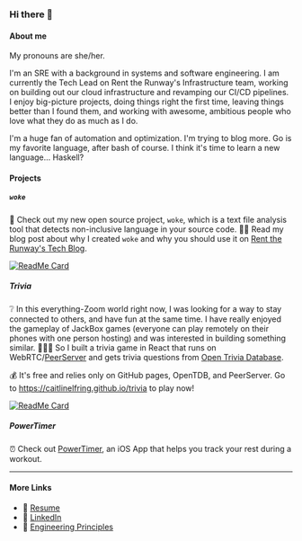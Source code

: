 ### Hi there 👋

#### About me

My pronouns are she/her.

I'm an SRE with a background in systems and software engineering. I am currently the Tech Lead on Rent the Runway's Infrastructure team, working on building out our cloud infrastructure and revamping our CI/CD pipelines. I enjoy big-picture projects, doing things right the first time, leaving things better than I found them, and working with awesome, ambitious people who love what they do as much as I do.

I'm a huge fan of automation and optimization. I'm trying to blog more. Go is my favorite language, after bash of course. I think it's time to learn a new language... Haskell?

#### Projects

##### `woke`

🌟 Check out my new open source project, `woke`, which is a text file analysis tool that detects non-inclusive language in your source code. 
👩‍💻 Read my blog post about why I created `woke` and why you should use it on [Rent the Runway's Tech Blog](https://dresscode.renttherunway.com/blog/woke).

[![ReadMe Card](https://github-readme-stats.vercel.app/api/pin/?username=get-woke&repo=woke)](https://github.com/get-woke/woke)

##### Trivia

❔ In this everything-Zoom world right now, I was looking for a way to stay connected to others, and have fun at the same time. I have really enjoyed the gameplay of JackBox games (everyone can play remotely on their phones with one person hosting) and was interested in building something similar. 🙋🏽‍♀️ So I built a trivia game in React that runs on WebRTC/[PeerServer](https://github.com/PeerServer/peer-server) and gets trivia questions from [Open Trivia Database](https://opentdb.com/). 

💰 It's free and relies only on GitHub pages, OpenTDB, and PeerServer. Go to <https://caitlinelfring.github.io/trivia> to play now!

[![ReadMe Card](https://github-readme-stats.vercel.app/api/pin/?username=caitlinelfring&repo=trivia)](https://github.com/caitlinelfring/trivia)

##### PowerTimer

⏰ Check out [PowerTimer](https://powertimer.app), an iOS App that helps you track your rest during a workout.

---

#### More Links

- 📄 [Resume](https://caitlinelfring.github.io/resume)
- 🤝 [LinkedIn](https://www.linkedin.com/in/caitlinelfring)
- 🙌 [Engineering Principles](https://github.com/caitlinelfring/principles)
